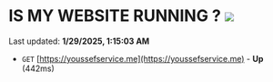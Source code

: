 # IS MY WEBSITE RUNNING ? [![](https://img.shields.io/static/v1?label=Sponsor&message=%E2%9D%A4&logo=GitHub&color=%23fe8e86)](https://github.com/sponsors/Youssef-Lehmam)

Last updated: **1/29/2025, 1:15:03 AM**

- `GET` [https://youssefservice.me](https://youssefservice.me) - **Up** (442ms)
